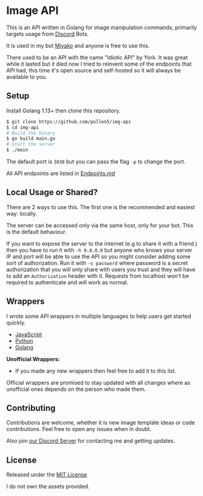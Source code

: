 # Image API

This is an API written in Golang for image manipulation commands, primarily targets usage from [Discord](https://discordapp.com) Bots.

It is used in my bot [Miyako](https://github.com/pollen5/miyako) and anyone is free to use this.

There used to be an API with the name "Idiotic API" by York. It was great while it lasted but it died now I tried to reinvent some of the endpoints that API had, this time it's open source and self-hosted so it will always be available to you.

## Setup
Install Golang 1.13+ then clone this repository.
```sh
$ git clone https://github.com/pollen5/img-api
$ cd img-api
# Build the binary
$ go build main.go
# start the server
$ ./main
```
The default port is `3030` but you can pass the flag `-p` to change the port.

All API endpoints are listed in [Endpoints.md](Endpoints.md)

## Local Usage or Shared?
There are 2 ways to use this. The first one is the recommended and easiest way: locally.

The server can be accessed only via the same host, only for your bot. This is the default behaviour.

If you want to expose the server to the internet (e.g to share it with a friend.) then you have to run it with `-h 0.0.0.0` but anyone who knows your server IP and port will be able to use the API so you might consider adding some sort of authorization. Run it with `-s password` where password is a secret authorization that you will only share with users you trust and they will have to add an `Authorization` header with it. Requests from localhost won't be required to authenticate and will work as normal.

## Wrappers
I wrote some API wrappers in multiple languages to help users get started quickly.

- [JavaScript](https://github.com/pollen5/img-api.js)
- [Python](https://github.com/pollen5/img-api.py)
- [Golang](https://github.com/pollen5/img-api-go)

**Unofficial Wrappers:**
- If you made any new wrappers then feel free to add it to this list.

Official wrappers are promised to stay updated with all changes where as unofficial ones depends on the person who made them.

## Contributing
Contributions are welcome, whether it is new image template ideas or code contributions. Feel free to open any issues when in doubt.

Also join [our Discord Server](https://discord.gg/mh7vEck) for contacting me and getting updates.

## License
Released under the [MIT License](LICENSE)

I do not own the assets provided.
